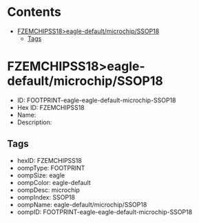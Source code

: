 



Contents
========

* [FZEMCHIPSS18>eagle-default/microchip/SSOP18](#fzemchipss18eagle-defaultmicrochipssop18)
	* [Tags](#tags)

# FZEMCHIPSS18>eagle-default/microchip/SSOP18

- ID: FOOTPRINT-eagle-eagle-default-microchip-SSOP18
- Hex ID: FZEMCHIPSS18
- Name: 
- Description: 

## Tags

- hexID: FZEMCHIPSS18
- oompType: FOOTPRINT
- oompSize: eagle
- oompColor: eagle-default
- oompDesc: microchip
- oompIndex: SSOP18
- oompName: eagle-default/microchip/SSOP18
- oompID: FOOTPRINT-eagle-eagle-default-microchip-SSOP18
